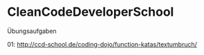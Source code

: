 # CleanCodeDeveloperSchool
Übungsaufgaben

01: http://ccd-school.de/coding-dojo/function-katas/textumbruch/
